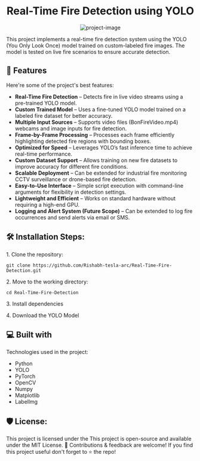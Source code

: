 <h1 align="center" id="title">Real-Time Fire Detection using YOLO</h1>

<p align="center"><img src="https://socialify.git.ci/Rishabh-tesla-arc/Real-Time-Fire-Detection/image?font=KoHo&amp;forks=1&amp;language=1&amp;logo=https%3A%2F%2Fencrypted-tbn0.gstatic.com%2Fimages%3Fq%3Dtbn%3AANd9GcSJGu8T_p0LyTjuzKBtJNwKnUzsJIl8N9Fg0Q%26s&amp;name=1&amp;owner=1&amp;pattern=Solid&amp;pulls=1&amp;stargazers=1&amp;theme=Light" alt="project-image"></p>

<p id="description">This project implements a real-time fire detection system using the YOLO (You Only Look Once) model trained on custom-labeled fire images. The model is tested on live fire scenarios to ensure accurate detection.</p>

  
  
<h2>🧐 Features</h2>

Here're some of the project's best features:

*   **Real-Time Fire Detection** – Detects fire in live video streams using a pre-trained YOLO model.
*   **Custom Trained Model** – Uses a fine-tuned YOLO model trained on a labeled fire dataset for better accuracy.
*   **Multiple Input Sources** – Supports video files (BonFireVideo.mp4) webcams and image inputs for fire detection.
*   **Frame-by-Frame Processing** – Processes each frame efficiently highlighting detected fire regions with bounding boxes.
*   **Optimized for Speed** – Leverages YOLO’s fast inference time to achieve real-time performance.
*   **Custom Dataset Support** – Allows training on new fire datasets to improve accuracy for different fire conditions.
*   **Scalable Deployment** – Can be extended for industrial fire monitoring CCTV surveillance or drone-based fire detection.
*   **Easy-to-Use Interface** – Simple script execution with command-line arguments for flexibility in detection settings.
*   **Lightweight and Efficient** – Works on standard hardware without requiring a high-end GPU.
*   **Logging and Alert System (Future Scope)** – Can be extended to log fire occurrences and send alerts via email or SMS.

<h2>🛠️ Installation Steps:</h2>

<p>1. Clone the repository:</p>

```
git clone https://github.com/Rishabh-tesla-arc/Real-Time-Fire-Detection.git
```

<p>2. Move to the working directory:</p>

```
cd Real-Time-Fire-Detection
```

<p>3. Install dependencies</p>

<p>4. Download the YOLO Model</p>

  
  
<h2>💻 Built with</h2>

Technologies used in the project:

*   Python
*   YOLO
*   PyTorch
*   OpenCV
*   Numpy
*   Matplotlib
*   Labellmg

<h2>🛡️ License:</h2>

This project is licensed under the This project is open-source and available under the MIT License. 🚀 Contributions & feedback are welcome! If you find this project useful don't forget to ⭐ the repo!
